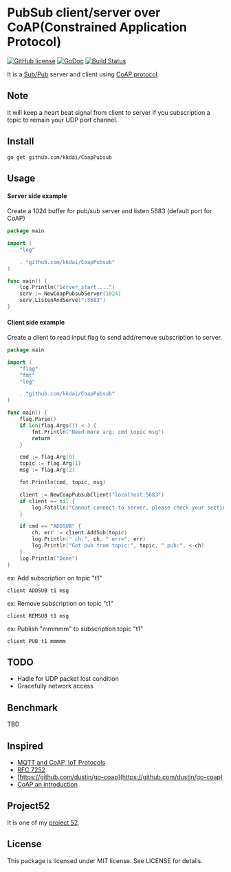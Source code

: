 PubSub client/server over CoAP(Constrained Application Protocol)
==================

[![GitHub license](https://img.shields.io/badge/license-MIT-blue.svg)](https://raw.githubusercontent.com/kkdai/CoapPubsub/master/LICENSE)  [![GoDoc](https://godoc.org/github.com/kkdai/CoapPubsub?status.svg)](https://godoc.org/github.com/kkdai/CoapPubsub)  [![Build Status](https://travis-ci.org/kkdai/CoapPubsub.svg?branch=master)](https://travis-ci.org/kkdai/CoapPubsub)
    


It is a [Sub/Pub](http://redis.io/topics/pubsub) server and client using [CoAP protocol](http://tools.ietf.org/html/rfc7252).


Note
---------------

It will keep a heart beat signal from client to server if you subscription a topic to remain your UDP port channel.

Install
---------------
`go get github.com/kkdai/CoapPubsub`


Usage
---------------

#### Server side example

Create a 1024 buffer for pub/sub server and listen 5683 (default port for CoAP)

```go
package main

import (
	"log"

	. "github.com/kkdai/CoapPubsub"
)

func main() {
	log.Println("Server start....")
	serv := NewCoapPubsubServer(1024)
	serv.ListenAndServe(":5683")
}

```

#### Client side example

Create a client to read input flag to send add/remove subscription to server.

```go
package main

import (
	"flag"
	"fmt"
	"log"

	. "github.com/kkdai/CoapPubsub"
)

func main() {
	flag.Parse()
	if len(flag.Args()) < 3 {
		fmt.Println("Need more arg: cmd topic msg")
		return
	}

	cmd := flag.Arg(0)
	topic := flag.Arg(1)
	msg := flag.Arg(2)

	fmt.Println(cmd, topic, msg)

	client := NewCoapPubsubClient("localhost:5683")
	if client == nil {
		log.Fatalln("Cannot connect to server, please check your setting.")
	}

	if cmd == "ADDSUB" {
		ch, err := client.AddSub(topic)
		log.Println(" ch:", ch, " err=", err)
		log.Println("Got pub from topic:", topic, " pub:", <-ch)
	}
	log.Println("Done")
}
```

ex:  Add subscription on topic "t1"

```
client ADDSUB t1 msg
```

ex:  Remove subscription on topic "t1"

```
client REMSUB t1 msg
```

ex:  Publish "mmmmm" to subscription topic "t1"

```
client PUB t1 mmmmm
```


TODO
---------------

- Hadle for UDP packet lost condition
- Gracefully network access


Benchmark
---------------
TBD

Inspired
---------------

- [MQTT and CoAP, IoT Protocols](https://eclipse.org/community/eclipse_newsletter/2014/february/article2.php)
- [RFC 7252](http://tools.ietf.org/html/rfc7252)
- [https://github.com/dustin/go-coap](https://github.com/dustin/go-coap)
- [CoAP an introduction](http://www.herjulf.se/download/coap-2013-fall.pdf)

Project52
---------------

It is one of my [project 52](https://github.com/kkdai/project52).


License
---------------

This package is licensed under MIT license. See LICENSE for details.


